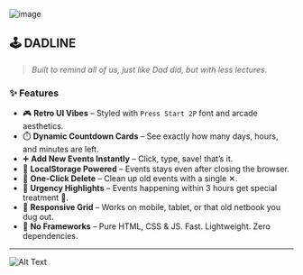 ![image](https://github.com/user-attachments/assets/e3c52207-7343-45a7-8c84-0610b30020a9)



## 🕹️ DADLINE

> _Built to remind all of us, just like Dad did, but with less lectures._

### ✨ Features

- 🎮 **Retro UI Vibes** – Styled with `Press Start 2P` font and arcade aesthetics.
- ⏱️ **Dynamic Countdown Cards** – See exactly how many days, hours, and minutes are left.
- ➕ **Add New Events Instantly** – Click, type, save! that’s it.
- 💾 **LocalStorage Powered** – Events stays even after closing the browser.
- 🧽 **One-Click Delete** – Clean up old events with a single ✕.
- 🚨 **Urgency Highlights** – Events happening within 3 hours get special treatment 🏏.
- 📱 **Responsive Grid** – Works on mobile, tablet, or that old netbook you dug out.
- 💅 **No Frameworks** – Pure HTML, CSS & JS. Fast. Lightweight. Zero dependencies.

---

![Alt Text](https://media1.giphy.com/media/v1.Y2lkPTc5MGI3NjExb2VkcGVoMGZ4ZDJhdW51OHd2cjA0OWNheHVwN2ExbjJzY3RhYnd0ZCZlcD12MV9pbnRlcm5hbF9naWZfYnlfaWQmY3Q9Zw/LV8clUpgLSsyIx4sd6/giphy.gif)
